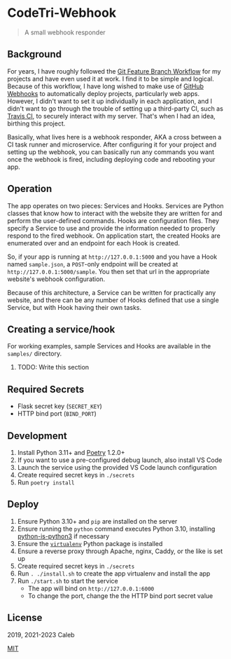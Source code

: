 # CodeTri-Webhook

> A small webhook responder

## Background

For years, I have roughly followed the [Git Feature Branch Workflow](https://www.atlassian.com/git/tutorials/comparing-workflows/feature-branch-workflow)
for my projects and have even used it at work. I find it to be simple and logical. Because of this workflow, I have long wished to
make use of [GitHub Webhooks](https://developer.github.com/webhooks/) to automatically deploy projects, particularly web apps.
However, I didn't want to set it up individually in each application, and I didn't want to go through the trouble of setting up a third-party CI,
such as [Travis CI](https://travis-ci.org/), to securely interact with my server. That's when I had an idea, birthing this project.

Basically, what lives here is a webhook responder, AKA a cross between a CI task runner and microservice. After configuring it for your project
and setting up the webhook, you can basically run any commands you want once the webhook is fired, including deploying code and rebooting your app.

## Operation

The app operates on two pieces: Services and Hooks. Services are Python classes that know how to interact with the website
they are written for and perform the user-defined commands. Hooks are configuration files. They specify a Service to use
and provide the information needed to properly respond to the fired webhook. On application start, the created Hooks
are enumerated over and an endpoint for each Hook is created.

So, if your app is running at `http://127.0.0.1:5000` and you have a Hook named `sample.json`, a `POST`-only endpoint will be created
at `http://127.0.0.1:5000/sample`. You then set that url in the appropriate website's webhook configuration.

Because of this architecture, a Service can be written for practically any website,
and there can be any number of Hooks defined that use a single Service, but with Hook having their own tasks.

## Creating a service/hook

For working examples, sample Services and Hooks are available in the `samples/` directory.

1. TODO: Write this section

## Required Secrets

- Flask secret key (`SECRET_KEY`)
- HTTP bind port (`BIND_PORT`)

## Development

1. Install Python 3.11+ and [Poetry](https://python-poetry.org/) 1.2.0+
1. If you want to use a pre-configured debug launch, also install VS Code
1. Launch the service using the provided VS Code launch configuration
1. Create required secret keys in `./secrets`
1. Run `poetry install`

## Deploy

1. Ensure Python 3.10+ and `pip` are installed on the server
1. Ensure running the `python` command executes Python 3.10,
   installing [python-is-python3](https://packages.ubuntu.com/jammy/python-is-python3) if necessary
1. Ensure the [`virtualenv`](https://pypi.org/project/virtualenv/) Python package is installed
1. Ensure a reverse proxy through Apache, nginx, Caddy, or the like is set up
1. Create required secret keys in `./secrets`
1. Run `. ./install.sh` to create the app virtualenv and install the app
1. Run `./start.sh` to start the service
    - The app will bind on `http://127.0.0.1:6000`
    - To change the port, change the the HTTP bind port secret value

## License

2019, 2021-2023 Caleb

[MIT](LICENSE)
